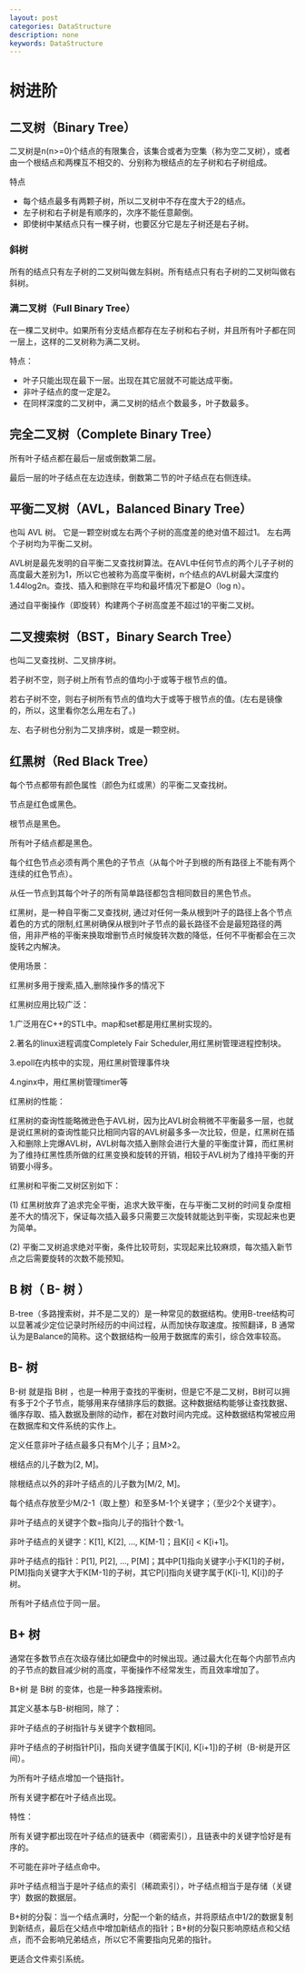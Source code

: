 ```yaml
---
layout: post
categories: DataStructure
description: none
keywords: DataStructure
---
```

# 树进阶

## 二叉树（Binary Tree）
二叉树是n(n>=0)个结点的有限集合，该集合或者为空集（称为空二叉树），或者由一个根结点和两棵互不相交的、分别称为根结点的左子树和右子树组成。

特点
- 每个结点最多有两颗子树，所以二叉树中不存在度大于2的结点。
- 左子树和右子树是有顺序的，次序不能任意颠倒。
- 即使树中某结点只有一棵子树，也要区分它是左子树还是右子树。

### 斜树
所有的结点只有左子树的二叉树叫做左斜树。所有结点只有右子树的二叉树叫做右斜树。

### 满二叉树（Full Binary Tree）
在一棵二叉树中。如果所有分支结点都存在左子树和右子树，并且所有叶子都在同一层上，这样的二叉树称为满二叉树。

特点：
- 叶子只能出现在最下一层。出现在其它层就不可能达成平衡。
- 非叶子结点的度一定是2。
- 在同样深度的二叉树中，满二叉树的结点个数最多，叶子数最多。

## 完全二叉树（Complete Binary Tree）
所有叶子结点都在最后一层或倒数第二层。

最后一层的叶子结点在左边连续，倒数第二节的叶子结点在右侧连续。

## 平衡二叉树（AVL，Balanced Binary Tree）
也叫 AVL 树。 它是一颗空树或左右两个子树的高度差的绝对值不超过1。 左右两个子树均为平衡二叉树。

AVL树是最先发明的自平衡二叉查找树算法。在AVL中任何节点的两个儿子子树的高度最大差别为1，所以它也被称为高度平衡树，n个结点的AVL树最大深度约1.44log2n。查找、插入和删除在平均和最坏情况下都是O（log n）。

通过自平衡操作（即旋转）构建两个子树高度差不超过1的平衡二叉树。

## 二叉搜索树（BST，Binary Search Tree）
也叫二叉查找树、二叉排序树。

若子树不空，则子树上所有节点的值均小于或等于根节点的值。

若右子树不空，则右子树所有节点的值均大于或等于根节点的值。(左右是镜像的，所以，这里看你怎么用左右了。)

左、右子树也分别为二叉排序树，或是一颗空树。

## 红黑树（Red Black Tree）
每个节点都带有颜色属性（颜色为红或黑）的平衡二叉查找树。

节点是红色或黑色。

根节点是黑色。

所有叶子结点都是黑色。

每个红色节点必须有两个黑色的子节点（从每个叶子到根的所有路径上不能有两个连续的红色节点）。

从任一节点到其每个叶子的所有简单路径都包含相同数目的黑色节点。

红黑树，是一种自平衡二叉查找树, 通过对任何一条从根到叶子的路径上各个节点着色的方式的限制,红黑树确保从根到叶子节点的最长路径不会是最短路径的两倍，用非严格的平衡来换取增删节点时候旋转次数的降低，任何不平衡都会在三次旋转之内解决。

使用场景：

红黑树多用于搜索,插入,删除操作多的情况下

红黑树应用比较广泛：

1.广泛用在C++的STL中。map和set都是用红黑树实现的。

2.著名的linux进程调度Completely Fair Scheduler,用红黑树管理进程控制块。

3.epoll在内核中的实现，用红黑树管理事件块

4.nginx中，用红黑树管理timer等

红黑树的性能：

红黑树的查询性能略微逊色于AVL树，因为比AVL树会稍微不平衡最多一层，也就是说红黑树的查询性能只比相同内容的AVL树最多多一次比较，但是，红黑树在插入和删除上完爆AVL树，AVL树每次插入删除会进行大量的平衡度计算，而红黑树为了维持红黑性质所做的红黑变换和旋转的开销，相较于AVL树为了维持平衡的开销要小得多。

红黑树和平衡二叉树区别如下：

(1) 红黑树放弃了追求完全平衡，追求大致平衡，在与平衡二叉树的时间复杂度相差不大的情况下，保证每次插入最多只需要三次旋转就能达到平衡，实现起来也更为简单。

(2) 平衡二叉树追求绝对平衡，条件比较苛刻，实现起来比较麻烦，每次插入新节点之后需要旋转的次数不能预知。


## B 树（ B- 树 ）
B-tree（多路搜索树，并不是二叉的）是一种常见的数据结构。使用B-tree结构可以显著减少定位记录时所经历的中间过程，从而加快存取速度。按照翻译，B 通常认为是Balance的简称。这个数据结构一般用于数据库的索引，综合效率较高。

## B- 树
B-树 就是指 B树 ，也是一种用于查找的平衡树，但是它不是二叉树，B树可以拥有多于2个子节点，能够用来存储排序后的数据。这种数据结构能够让查找数据、循序存取、插入数据及删除的动作，都在对数时间内完成。这种数据结构常被应用在数据库和文件系统的实作上。

定义任意非叶子结点最多只有M个儿子；且M>2。

根结点的儿子数为[2, M]。

除根结点以外的非叶子结点的儿子数为[M/2, M]。

每个结点存放至少M/2-1（取上整）和至多M-1个关键字；（至少2个关键字）。

非叶子结点的关键字个数=指向儿子的指针个数-1。

非叶子结点的关键字：K[1], K[2], …, K[M-1]；且K[i] < K[i+1]。

非叶子结点的指针：P[1], P[2], …, P[M]；其中P[1]指向关键字小于K[1]的子树，P[M]指向关键字大于K[M-1]的子树，其它P[i]指向关键字属于(K[i-1], K[i])的子树。

所有叶子结点位于同一层。

## B+ 树
通常在多数节点在次级存储比如硬盘中的时候出现。通过最大化在每个内部节点内的子节点的数目减少树的高度，平衡操作不经常发生，而且效率增加了。

B+树 是 B树 的变体，也是一种多路搜索树。

其定义基本与B-树相同，除了：

非叶子结点的子树指针与关键字个数相同。

非叶子结点的子树指针P[i]，指向关键字值属于[K[i], K[i+1])的子树（B-树是开区间）。

为所有叶子结点增加一个链指针。

所有关键字都在叶子结点出现。

特性：

所有关键字都出现在叶子结点的链表中（稠密索引），且链表中的关键字恰好是有序的。

不可能在非叶子结点命中。

非叶子结点相当于是叶子结点的索引（稀疏索引），叶子结点相当于是存储（关键字）数据的数据层。

B+树的分裂：当一个结点满时，分配一个新的结点，并将原结点中1/2的数据复制到新结点，最后在父结点中增加新结点的指针；B+树的分裂只影响原结点和父结点，而不会影响兄弟结点，所以它不需要指向兄弟的指针。

更适合文件索引系统。














